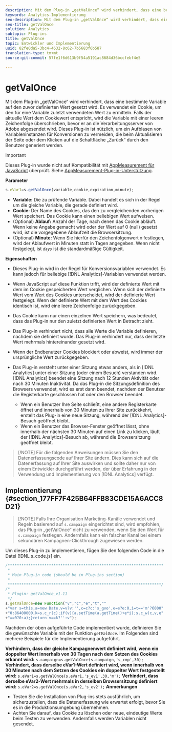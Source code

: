 ```yaml
---
description: Mit dem Plug-in „getValOnce“ wird verhindert, dass eine bestimmte Variable auf den zuvor definierten Wert gesetzt wird. Es verwendet ein Cookie, um den für eine Variable zuletzt verwendeten Wert zu ermitteln. Falls der aktuelle Wert dem Cookiewert entspricht, wird die Variable mit einer leeren Zeichenfolge überschrieben, bevor er an die Verarbeitungsserver von Adobe abgesendet wird. Dieses Plug-in ist nützlich, um ein Aufblasen von Variableninstanzen für Konversionen zu vermeiden, die beim Aktualisieren der Seite oder dem Klicken auf die Schaltfläche „Zurück“ durch den Benutzer generiert werden.
keywords: Analytics-Implementierung
seo-description: Mit dem Plug-in „getValOnce“ wird verhindert, dass eine bestimmte Variable auf den zuvor definierten Wert gesetzt wird. Es verwendet ein Cookie, um den für eine Variable zuletzt verwendeten Wert zu ermitteln. Falls der aktuelle Wert dem Cookiewert entspricht, wird die Variable mit einer leeren Zeichenfolge überschrieben, bevor er an die Verarbeitungsserver von Adobe abgesendet wird. Dieses Plug-in ist nützlich, um ein Aufblasen von Variableninstanzen für Konversionen zu vermeiden, die beim Aktualisieren der Seite oder dem Klicken auf die Schaltfläche „Zurück“ durch den Benutzer generiert werden.
seo-title: getValOnce
solution: Analytics
subtopic: Plug-ins
title: getValOnce
topic: Entwickler und Implementierung
uuid: 82fe0da5-3bc4-4632-8c62-7b5683f6b587
translation-type: tm+mt
source-git-commit: 57fe1f6d613b9f54a5191ac8684d36bccfebf4e5

---
```



# getValOnce

Mit dem Plug-in „getValOnce“ wird verhindert, dass eine bestimmte Variable auf den zuvor definierten Wert gesetzt wird. Es verwendet ein Cookie, um den für eine Variable zuletzt verwendeten Wert zu ermitteln. Falls der aktuelle Wert dem Cookiewert entspricht, wird die Variable mit einer leeren Zeichenfolge überschrieben, bevor er an die Verarbeitungsserver von Adobe abgesendet wird. Dieses Plug-in ist nützlich, um ein Aufblasen von Variableninstanzen für Konversionen zu vermeiden, die beim Aktualisieren der Seite oder dem Klicken auf die Schaltfläche „Zurück“ durch den Benutzer generiert werden.

>[!IMPORTANT]
>
>Dieses Plug-in wurde nicht auf Kompatibilität mit [AppMeasurement für JavaScript](/help/implement/js-implementation/c-appmeasurement-js/appmeasure-mjs.md) überprüft. Siehe [AppMeasurement-Plug-in-Unterstützung](/help/implement/js-implementation/c-appmeasurement-js/plugins-support.md).

**Parameter**

```js
s.eVar1=s.getValOnce(variable,cookie,expiration,minute);
```

* **Variable:** Die zu prüfende Variable. Dabei handelt es sich in der Regel um die gleiche Variable, die gerade definiert wird.
* **Cookie:** Der Name des Cookies, das den zu vergleichenden vorherigen Wert speichert. Das Cookie kann einen beliebigen Wert aufweisen.
* (Optional) **Ablauf:** Anzahl der Tage, nach denen das Cookie abläuft. Wenn keine Angabe gemacht wird oder der Wert auf 0 (null) gesetzt wird, ist die vorgegebene Ablaufzeit die Browsersitzung.
* (Optional) **Minute:** Wenn Sie hierfür den Zeichenfolgenwert *`m`* festlegen, wird der Ablaufwert in Minuten statt in Tagen angegeben. Wenn nicht festgelegt, ist *`days`* ist die standardmäßige Gültigkeit.

**Eigenschaften**

* Dieses Plug-in wird in der Regel für Konversionsvariablen verwendet. Es kann jedoch für beliebige [!DNL Analytics]-Variablen verwendet werden.
* Wenn JavaScript auf diese Funktion trifft, wird der definierte Wert mit dem im Cookie gespeicherten Wert verglichen. Wenn sich der definierte Wert vom Wert des Cookies unterscheidet, wird der definierte Wert festgelegt. Wenn der definierte Wert mit dem Wert des Cookies identisch ist, wird eine leere Zeichenfolge zurückgegeben.
* Das Cookie kann nur einen einzelnen Wert speichern, was bedeutet, dass das Plug-in nur den zuletzt definierten Wert in Betracht zieht.
* Das Plug-in verhindert nicht, dass alle Werte die Variable definieren, nachdem sie definiert wurde. Das Plug-in verhindert nur, dass der letzte Wert mehrmals hintereinander gesetzt wird.
* Wenn der Endbenutzer Cookies blockiert oder abweist, wird immer der ursprüngliche Wert zurückgegeben.
* Das Plug-in versteht unter einer Sitzung etwas anders, als in [!DNL Analytics] unter einer Sitzung (oder einem Besuch) verstanden wird. [!DNL Analytics] beendet eine Sitzung nach 12 Stunden Aktivität oder nach 30 Minuten Inaktivität. Da das Plug-in die Sitzungsdefinition des Browsers verwendet, wird es erst dann beendet, nachdem der Benutzer die Registerkarte geschlossen hat oder den Browser beendet.

   * Wenn ein Benutzer Ihre Seite schließt, eine andere Registerkarte öffnet und innerhalb von 30 Minuten zu Ihrer Site zurückkehrt, erstellt das Plug-in eine neue Sitzung, während der [!DNL Analytics]-Besuch geöffnet bleibt.
   * Wenn ein Benutzer das Browser-Fenster geöffnet lässt, ohne innerhalb der nächsten 30 Minuten auf einen Link zu klicken, läuft der [!DNL Analytics]-Besuch ab, während die Browsersitzung geöffnet bleibt.

> [!NOTE] Für die folgenden Anweisungen müssen Sie den Datenerfassungscode auf Ihrer Site ändern. Dies kann sich auf die Datenerfassung auf Ihrer Site auswirken und sollte daher nur von einem Entwickler durchgeführt werden, der über Erfahrung in der Verwendung und Implementierung von [!DNL Analytics] verfügt.

## Implementierung {#section_177FF7F425B64FFB83CDE15A6ACC8D21}

> [!NOTE] Falls Ihre Organisation Marketing-Kanäle verwendet und Regeln basierend auf `s.campaign` eingerichtet sind, wird empfohlen, das Plug-in „getValOnce“ nicht zu verwenden, wenn Sie den Wert für `s.campaign` festlegen. Andernfalls kann ein falscher Kanal bei einem sekundären Kampagnen-Clickthrough zugewiesen werden.

Um dieses Plug-in zu implementieren, fügen Sie den folgenden Code in die Datei [!DNL s_code.js] ein.

```js
/******************************************************************** 
 * 
 * Main Plug-in code (should be in Plug-ins section) 
 * 
 *******************************************************************/ 
/* 
 * Plugin: getValOnce_v1.11 
 */ 
s.getValOnce=new Function("v","c","e","t","" 
+"var s=this,a=new Date,v=v?v:'',c=c?c:'s_gvo',e=e?e:0,i=t=='m'?6000" 
+"0:86400000,k=s.c_r(c);if(v){a.setTime(a.getTime()+e*i);s.c_w(c,v,e" 
+"==0?0:a);}return v==k?'':v");
```

Nachdem der oben aufgeführte Code implementiert wurde, definieren Sie die gewünschte Variable mit der Funktion *`getValOnce`*. Im Folgenden sind mehrere Beispiele für die Implementierung aufgeführt.

**Verhindern, dass der gleiche Kampagnenwert definiert wird, wenn ein doppelter Wert innerhalb von 30 Tagen nach dem Setzen des Cookies erkannt wird:** `s.campaign=s.getValOnce(s.campaign,'s_cmp',30);`  **Verhindert, dass derselbe eVar1-Wert definiert wird, wenn innerhalb von 30 Minuten nach dem Setzen des Cookies ein doppelter Wert festgestellt wird:**
`s.eVar1=s.getValOnce(s.eVar1,'s_ev1',30,'m');`  **Verhindert, dass derselbe eVar2-Wert mehrmals in derselben Browsersitzung definiert wird:**
`s.eVar2=s.getValOnce(s.eVar2,'s_ev2');`  **Anmerkungen**

* Testen Sie die Installation von Plug-ins stets ausführlich, um sicherzustellen, dass die Datenerfassung wie erwartet erfolgt, bevor Sie es in die Produktionsumgebung übernehmen.
* Achten Sie darauf, das Cookie zu löschen oder neue, eindeutige Werte beim Testen zu verwenden. Andernfalls werden Variablen nicht gesendet.

